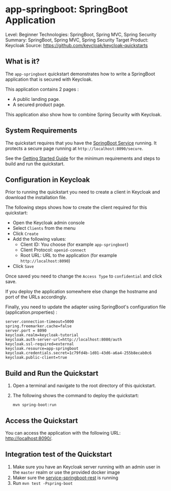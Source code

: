 app-springboot: SpringBoot Application
===================================================

Level: Beginner
Technologies: SpringBoot, Spring MVC, Spring Security
Summary: SpringBoot, Spring MVC, Spring Security
Target Product: <span>Keycloak</span>
Source: <https://github.com/keycloak/keycloak-quickstarts>


What is it?
-----------

The `app-springboot` quickstart demonstrates how to write a SpringBoot application that is secured with <span>Keycloak</span>.

This application contains 2 pages :

* A public landing page.
* A secured product page.

This application also show how to combine Spring Security with <span>Keycloak</span>.


System Requirements
-------------------

The quickstart requires that you have the [SpringBoot Service](../service-springboot-rest/README.md) running. It protects a secure page 
running at `http://localhost:8090/secure`. 

See the [Getting Started Guide](../docs/getting-started.md) for the minimum requirements and steps to build and run the quickstart.


Configuration in <span>Keycloak</span>
-----------------------

Prior to running the quickstart you need to create a client in <span>Keycloak</span> and download the installation file.

The following steps shows how to create the client required for this quickstart:

* Open the <span>Keycloak</span> admin console
* Select `Clients` from the menu
* Click `Create`
* Add the following values:
  * Client ID: You choose (for example `app-springboot`)
  * Client Protocol: `openid-connect`
  * Root URL: URL to the application (for example `http://localhost:8090`)
* Click `Save`

Once saved you need to change the `Access Type` to `confidential` and click save.


If you deploy the application somewhere else change the hostname and port of the URLs accordingly.

Finally, you need to update the adapter using SpringBoot's configuration file (application.properties) :

````
server.connection-timeout=5000
spring.freemarker.cache=false
server.port = 8090
keycloak.realm=keycloak-tutorial
keycloak.auth-server-url=http://localhost:8080/auth
keycloak.ssl-required=external
keycloak.resource=app-springboot
keycloak.credentials.secret=1c79fd4b-1d01-43d6-a6a4-255b8ecab0c6
keycloak.public-client=true

````



Build and Run the Quickstart
-------------------------------

1. Open a terminal and navigate to the root directory of this quickstart.

2. The following shows the command to deploy the quickstart:

   ````
   mvn spring-boot:run

   ````

Access the Quickstart
---------------------

You can access the application with the following URL: <http://localhost:8090/>.

Integration test of the Quickstart
----------------------------------

1. Make sure you have an <span>Keycloak</span> server running with an admin user in the `master` realm or use the provided docker image
2. Maker sure the [service-springboot-rest](../service-springboot-rest) is running
3. Run `mvn test -Pspring-boot`
